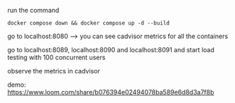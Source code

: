 run the command

```
docker compose down && docker compose up -d --build
```

go to localhost:8080 --> you can see cadvisor metrics for all the containers

go to localhost:8089, localhost:8090 and localhost:8091 and start load testing with 100 concurrent users

observe the metrics in cadvisor

demo: https://www.loom.com/share/b076394e02494078ba589e6d8d3a7f8b
